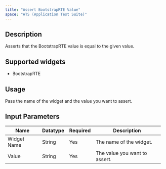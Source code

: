 ```yaml
---
title: "Assert BootstrapRTE Value"
space: "ATS (Application Test Suite)"
---
```

## Description

Asserts that the BootstrapRTE value is equal to the given value.

## Supported widgets

 + BootstrapRTE

## Usage

Pass the name of the widget and the value you want to assert.

## Input Parameters

Name | Datatype | Required | Description
---- |--------| -------|---------------
Widget Name | String | Yes | The name of the widget.
Value | String | Yes | The value you want to assert.
